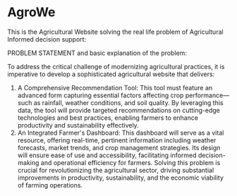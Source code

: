 # AgroWe
This is the Agricultural Website solving the real life problem of Agricultural Informed decision support:



PROBLEM STATEMENT and basic explanation of the problem:

To address the critical challenge of modernizing agricultural practices, it is imperative to develop a sophisticated agricultural website that delivers:
1.	A Comprehensive Recommendation Tool: This tool must feature an advanced form capturing essential factors affecting crop performance—such as rainfall, weather conditions, and soil quality. By leveraging this data, the tool will provide targeted recommendations on cutting-edge technologies and best practices, enabling farmers to enhance productivity and sustainability effectively.
2.	An Integrated Farmer's Dashboard: This dashboard will serve as a vital resource, offering real-time, pertinent information including weather forecasts, market trends, and crop management strategies. Its design will ensure ease of use and accessibility, facilitating informed decision-making and operational efficiency for farmers.
Solving this problem is crucial for revolutionizing the agricultural sector, driving substantial improvements in productivity, sustainability, and the economic viability of farming operations.

